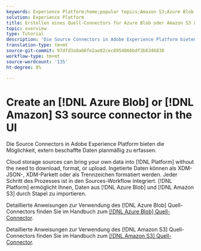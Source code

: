 ```yaml
---
keywords: Experience Platform;home;popular topics;Amazon S3;Azure Blob
solution: Experience Platform
title: Erstellen eines Quell-Connectors für Azure Blob oder Amazon S3 über die Benutzeroberfläche
topic: overview
type: Tutorial
description: 'Die Source Connectors in Adobe Experience Platform bieten die Möglichkeit, extern beschaffte Daten planmäßig zu erfassen. '
translation-type: tm+mt
source-git-commit: 97dfd3a9a66fe2ae82cec8954066bdf3b6346830
workflow-type: tm+mt
source-wordcount: '135'
ht-degree: 8%

---
```



# Create an [!DNL Azure Blob] or [!DNL Amazon] S3 source connector in the UI

Die Source Connectors in Adobe Experience Platform bieten die Möglichkeit, extern beschaffte Daten planmäßig zu erfassen.

Cloud storage sources can bring your own data into [!DNL Platform] without the need to download, format, or upload. Ingetierte Daten können als XDM-JSON-, XDM-Parkett oder als Trennzeichen formatiert werden. Jeder Schritt des Prozesses ist in den Sources-Workflow integriert. [!DNL Platform] ermöglicht Ihnen, Daten aus [!DNL Azure Blob] und [!DNL Amazon S3] durch Stapel zu importieren.

Detaillierte Anweisungen zur Verwendung des [!DNL Azure Blob] Quell-Connectors finden Sie im Handbuch zum [[!DNL Azure Blob] Quell-Connector](./blob.md).

Detaillierte Anweisungen zur Verwendung des [!DNL Amazon S3] Quell-Connectors finden Sie im Handbuch zum [[!DNL Amazon S3] Quell-Connector](./blob.md).